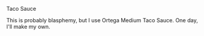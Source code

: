 Taco Sauce

This is probably blasphemy, but I use Ortega Medium Taco Sauce. One day, I'll make my own.
